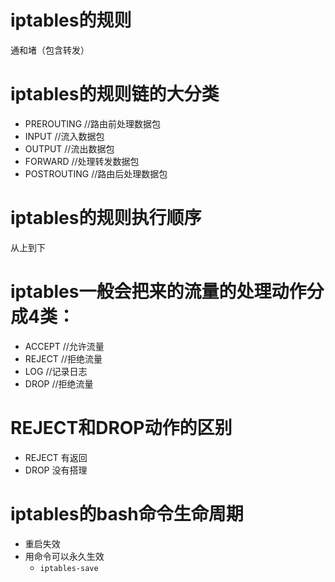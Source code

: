 # iptables的规则  
通和堵（包含转发）

# iptables的规则链的大分类  
- PREROUTING   //路由前处理数据包  
- INPUT    //流入数据包  
- OUTPUT   //流出数据包  
- FORWARD  //处理转发数据包  
- POSTROUTING  //路由后处理数据包  

# iptables的规则执行顺序  
从上到下  

# iptables一般会把来的流量的处理动作分成4类：  
- ACCEPT //允许流量  
- REJECT //拒绝流量  
- LOG  //记录日志  
- DROP //拒绝流量  

# REJECT和DROP动作的区别  
- REJECT 有返回  
- DROP 没有搭理  

# iptables的bash命令生命周期
+ 重启失效
+ 用命令可以永久生效
    + `iptables-save`   
